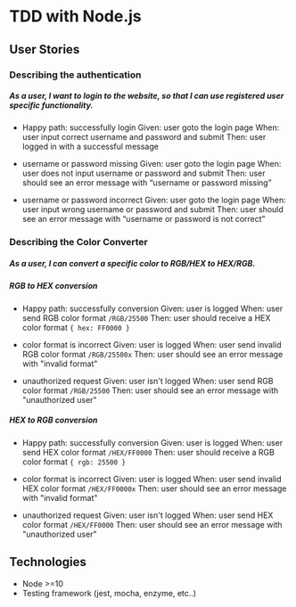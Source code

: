 

# TDD with Node.js

## User Stories

### Describing the authentication

##### As a user, I want to login to the website, so that I can use registered user specific functionality.

* Happy path: successfully login
Given: user goto the login page
When: user input correct username and password and submit
Then: user logged in with a successful message

* username or password missing
Given: user goto the login page
When: user does not input username or password and submit
Then: user should see an error message with “username or password missing”

* username or password incorrect
Given: user goto the login page
When: user input wrong username or password and submit
Then: user should see an error message with “username or password is not correct”


### Describing the Color Converter

##### As a user, I can convert a specific color to RGB/HEX to HEX/RGB.

##### RGB to HEX conversion

* Happy path: successfully conversion
Given: user is logged
When: user send RGB color format <code>/RGB/25500</code>
Then: user should receive a HEX color format <code>{ hex: FF0000 }</code>

* color format is incorrect
Given: user is logged
When: user send invalid RGB color format <code>/RGB/25500x</code>
Then: user should see an error message with "invalid format"

* unauthorized request
Given: user isn't logged
When: user send RGB color format <code>/RGB/25500</code>
Then: user should see an error message with "unauthorized user"

##### HEX to RGB conversion

* Happy path: successfully conversion
Given: user is logged
When: user send HEX color format <code>/HEX/FF0000</code>
Then: user should receive a RGB color format <code>{ rgb: 25500 }</code>

* color format is incorrect
Given: user is logged
When: user send invalid HEX color format <code>/HEX/FF0000x</code>
Then: user should see an error message with "invalid format"

* unauthorized request
Given: user isn't logged
When: user send HEX color format <code>/HEX/FF0000</code>
Then: user should see an error message with "unauthorized user"

## Technologies

- Node >=10
- Testing framework (jest, mocha, enzyme, etc..)